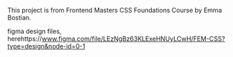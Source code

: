 This project is from Frontend Masters CSS Foundations Course by Emma Bostian.

figma design files, herehttps://www.figma.com/file/LEzNgBz63KLExeHNUyLCwH/FEM-CSS?type=design&node-id=0-1
